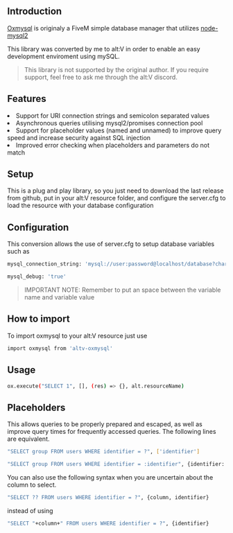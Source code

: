 ## Introduction

<a href="https://github.com/overextended/oxmysql">Oxmysql</a> is originaly a FiveM simple database manager that utilizes <a href="https://github.com/sidorares/node-mysql2">node-mysql2</a>

This library was converted by me to alt:V in order to enable an easy development enviroment using mySQL.

>This library is not supported by the original author. If you require support, feel free to ask me through the alt:V discord. 

## Features

<li>Support for URI connection strings and semicolon separated values</li>
<li>Asynchronous queries utilising mysql2/promises connection pool</li>
<li>Support for placeholder values (named and unnamed) to improve query speed and increase security against SQL injection</li>
<li>Improved error checking when placeholders and parameters do not match</li>

## Setup

This is a plug and play library, so you just need to download the last release from github, put in your alt:V resource folder, and configure the server.cfg to load the resource with your database configuration 

## Configuration

This conversion allows the use of server.cfg to setup database variables such as

```sh
mysql_connection_string: 'mysql://user:password@localhost/database?charset=utf8mb4'
```

```sh
mysql_debug: 'true'
```    

>IMPORTANT NOTE: Remember to put an space between the variable name and variable value

## How to import 

To import oxmysql to your alt:V resource just use

```sh
import oxmysql from 'altv-oxmysql' 
```

## Usage

```sh
ox.execute("SELECT 1", [], (res) => {}, alt.resourceName)
```

## Placeholders

This allows queries to be properly prepared and escaped, as well as improve query times for frequently accessed queries.
The following lines are equivalent.

```sh
"SELECT group FROM users WHERE identifier = ?", ['identifier']  

"SELECT group FROM users WHERE identifier = :identifier", {identifier: 'identifier'}  
```

You can also use the following syntax when you are uncertain about the column to select.

```sh
"SELECT ?? FROM users WHERE identifier = ?", {column, identifier} 
```
instead of using  
```sh
"SELECT "+column+" FROM users WHERE identifier = ?", {identifier}
```